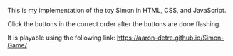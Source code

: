 This is my implementation of the toy Simon in HTML, CSS, and JavaScript.

Click the buttons in the correct order after the buttons are done flashing.

It is playable using the following link: https://aaron-detre.github.io/Simon-Game/
